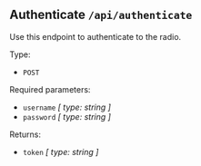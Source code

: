 ## Authenticate `/api/authenticate`

Use this endpoint to authenticate to the radio.

Type:

* `POST`

Required parameters:

* `username` *[ type: string ]*
* `password` *[ type: string ]*

Returns:

* `token` *[ type: string ]*
